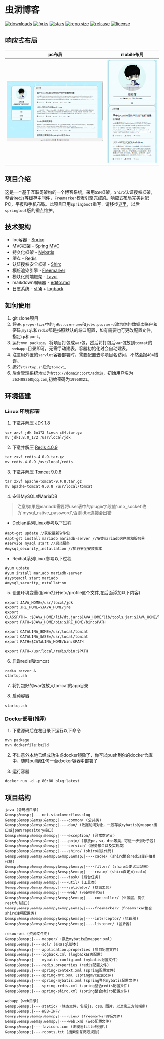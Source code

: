 # 虫洞博客
[![downloads](https://img.shields.io/github/downloads/stdutil/blog-ssm/total.svg)](https://github.com/stdutil/blog-ssm/releases)
[![forks](https://img.shields.io/github/forks/stdutil/blog-ssm.svg)](https://github.com/stdutil/blog-ssm/network/members)
[![stars](https://img.shields.io/github/stars/stdutil/blog-ssm.svg)](https://github.com/stdutil/blog-ssm/stargazers) 
[![repo size](https://img.shields.io/github/repo-size/stdutil/blog-ssm.svg)](https://github.com/stdutil/blog-ssm/archive/master.zip)
[![release](https://img.shields.io/github/release/stdutil/blog-ssm.svg)](https://github.com/stdutil/blog-ssm/releases)
[![license](https://img.shields.io/github/license/mashape/apistatus.svg)](https://github.com/stdutil/blog-ssm/blob/dev/LICENSE)

## 响应式布局
|pc布局|mobile布局|
|:---:|:---:|
|![PC布局](./image/pc.png "PC布局")|![mobile布局](./image/mobile.png "mobile布局")|

## 项目介绍
这是一个基于互联网架构的一个博客系统，采用`SSM`框架，`Shiro`认证授权框架，整合`Redis`等缓存中间件，`Freemarker`模板引擎完成的。响应式布局完美适配
PC，平板和手机布局。此项目已用`springboot`重写，请移步[这里](https://github.com/stdutil/blog-springboot)，以后`springboot`版的重点维护。

## 技术架构
* Ioc容器 - [Spring](https://spring.io/projects/spring-framework)
* MVC框架 - [Spring MVC](https://spring.io/projects/spring-framework)
* 持久化框架 - [Mybatis](http://www.mybatis.org/mybatis-3/)
* 缓存 - [Redis](https://redis.io/)
* 认证授权安全框架 - [Shiro](http://shiro.apache.org/)
* 模板渲染引擎 - [Freemarker](https://freemarker.apache.org/)
* 模块化前端框架 - [Layui](https://www.layui.com/)
* markdown编辑器 - [editor.md](http://pandao.github.io/editor.md/examples/)
* 日志系统 - [slf4j](https://www.slf4j.org/) + [logback](https://logback.qos.ch/)

## 如何使用
1. git clone项目
2. 将`db.properties`中的`jdbc.username`和`jdbc.password`改为你的数据库账户和密码,`mysql`和`redis`都是按照默认的端口配置，如有需要也可更改配置文件，指定`ip`和`port`。
3. 运行`mvn package`，将项目打包成`war`包，然后将打包后`war`包放到`tomcat`的`webapps`目录即可，无需手动建表，容器初始化时会自动建表。
4. 注意用外置的`servlet`容器部署时，需要配置去除项目名访问，不然会报`404`错误。
5. 运行`startup.sh`启动`tomcat`。
6. 后台管理系统地址为`http://domain:port/admin`，初始用户名为`363408268@qq.com`,初始密码为`19960821`。

## 环境搭建
### Linux 环境部署
1. 下载并解压 [JDK 1.8](https://www.oracle.com/technetwork/java/javase/downloads/jdk8-downloads-2133151.html)
```
tar zxvf jdk-8u172-linux-x64.tar.gz
mv jdk1.8.0_172 /usr/local/jdk
```

2. 下载并解压 [Redis 4.0.9](http://www.redis.cn/download.html)
```
tar zxvf redis-4.0.9.tar.gz
mv redis-4.0.9 /usr/local/redis
```
3. 下载并解压 [Tomcat 9.0.8](https://tomcat.apache.org/download-90.cgi)
```
tar zxvf apache-tomcat-9.0.8.tar.gz
mv apache-tomcat-9.0.8 /usr/local/tomcat
```

4. 安装MySQL或MariaDB
>注意!如果是mariadb需要将user表中的plugin字段值'unix_socket'改为'mysql_native_password',否则jdbc连接会出错
* Debian系列Linux参考以下过程
```
#apt-get update //获取最新软件包
#apt-get install mariadb mariadb-server //安装mariadb客户端和服务器
#service mysql start //启动服务
#mysql_security_installation //执行安全安装脚本
```

* Redhat系列Linux参考以下过程
```
#yum update
#yum install mariadb mariadb-server
#systemctl start mariadb
#mysql_security_installation
```
5. 设置环境变量(用vim打开/etc/profile这个文件,在后面添加以下内容)
```
export JAVA_HOME=/usr/local/jdk
export JRE_HOME=$JAVA_HOME/jre
export CLASSPATH=.:$JAVA_HOME/lib/dt.jar:$JAVA_HOME/lib/tools.jar:$JAVA_HOME/lib:$JRE_HOME/lib:$CLASSPATH
export PATH=$JAVA_HOME/bin:$JRE_HOME/bin:$PATH

export CATALINA_HOME=/usr/local/tomcat
export CATALINA_BASE=/usr/local/tomcat
export PATH=$CATALINA_HOME/bin:$PATH

export PATH=/usr/local/redis/bin:$PATH
```

6. 启动redis和tomcat
```
redis-server &
startup.sh
```

7. 将打包好的war包放入tomcat的app目录

8. 启动容器
```
startup.sh
```

### Docker部署(推荐)
1. 下载源码后在根目录下运行以下命令
```
mvn package
mvn dockerfile:build
```

2. 不出意外本地已经成功生成docker镜像了，你可以push到你的docker仓库中，随时pull到任何一台docker容器中部署了

3. 运行容器
```
docker run -d -p 80:80 blog:latest
```

## 项目结构
```
java (源码根目录)  
&emsp;&emsp;|----net.stackoverflow.blog  
&emsp;&emsp;&emsp;&emsp;|----common/ (公共类)   
&emsp;&emsp;&emsp;&emsp;|----dao/ (数据访问对象，一般存放mybatis的mapper接口或jpa的repository接口)  
&emsp;&emsp;&emsp;&emsp;|----exception/ (异常类定义)  
&emsp;&emsp;&emsp;&emsp;|----pojo/ (存放po，vo，dto等类，可进一步划分子包)  
&emsp;&emsp;&emsp;&emsp;|----service/ (服务接口以及实现类)  
&emsp;&emsp;&emsp;&emsp;|----shiro/ (shiro相关代码)  
&emsp;&emsp;&emsp;&emsp;&emsp;&emsp;|----cache/ (shiro整合redis缓存相关代码)  
&emsp;&emsp;&emsp;&emsp;&emsp;&emsp;|----filter/ (shiro自定义过滤器)  
&emsp;&emsp;&emsp;&emsp;&emsp;&emsp;|----realm/ (shiro自定义realm)  
&emsp;&emsp;&emsp;&emsp;|----task/ (后台任务)  
&emsp;&emsp;&emsp;&emsp;|----util/ (工具类)  
&emsp;&emsp;&emsp;&emsp;|----validator/ (校验工具)  
&emsp;&emsp;&emsp;&emsp;|----web/ (web相关代码)  
&emsp;&emsp;&emsp;&emsp;&emsp;&emsp;|----controller/ (业务层，提供restful接口)  
&emsp;&emsp;&emsp;&emsp;&emsp;&emsp;|----freemarker/ (freemarker整合shiro注解配置类)  
&emsp;&emsp;&emsp;&emsp;&emsp;&emsp;|----interceptor/ (拦截器)  
&emsp;&emsp;&emsp;&emsp;&emsp;&emsp;|----listener/ (监听器)  

resources (资源文件夹)  
&emsp;&emsp;|----mapper/ (存放mybatis的mapper.xml)  
&emsp;&emsp;|----sql/ (存放sql脚本)  
&emsp;&emsp;|----application.properties (项目配置文件)  
&emsp;&emsp;|----logback.xml (logback日志配置)  
&emsp;&emsp;|----mybatis-config.xml (mybatis配置文件)  
&emsp;&emsp;|----redis.properties (redis配置文件)  
&emsp;&emsp;|----spring-context.xml (spring配置文件)  
&emsp;&emsp;|----spring-mvc.xml (springmvc配置文件)  
&emsp;&emsp;|----spring-mybatis.xml (spring整合mybatis配置文件)  
&emsp;&emsp;|----spring-redis.xml (spring整合redis配置文件)  
&emsp;&emsp;|----spring-shiro.xml (spring整合shiro配置文件)  

webapp (web目录)  
&emsp;&emsp;|----static/ (静态文件，包括js，css，图片，以及第三方前端库)  
&emsp;&emsp;|----WEB-INF/  
&emsp;&emsp;&emsp;&emsp;|----view/ (freemarker模板文件)  
&emsp;&emsp;&emsp;&emsp;|----web.xml (web配置文件)  
&emsp;&emsp;|----favicon.icon (浏览器title处图片)  
&emsp;&emsp;|----robots.txt (搜索引擎爬取规则)  
```